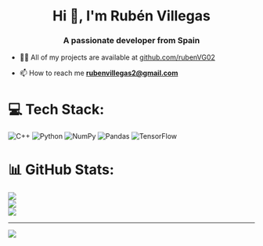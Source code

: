 <h1 align="center">Hi 👋, I'm Rubén Villegas</h1>
<h3 align="center">A passionate developer from Spain</h3>


- 👨‍💻 All of my projects are available at [github.com/rubenVG02](github.com/rubenVG02)

- 📫 How to reach me **rubenvillegas2@gmail.com**



# 💻 Tech Stack:
![C++](https://img.shields.io/badge/c++-%2300599C.svg?style=for-the-badge&logo=c%2B%2B&logoColor=white) ![Python](https://img.shields.io/badge/python-3670A0?style=for-the-badge&logo=python&logoColor=ffdd54) ![NumPy](https://img.shields.io/badge/numpy-%23013243.svg?style=for-the-badge&logo=numpy&logoColor=white) ![Pandas](https://img.shields.io/badge/pandas-%23150458.svg?style=for-the-badge&logo=pandas&logoColor=white) ![TensorFlow](https://img.shields.io/badge/TensorFlow-%23FF6F00.svg?style=for-the-badge&logo=TensorFlow&logoColor=white)

# 📊 GitHub Stats:
![](https://github-readme-stats.vercel.app/api?username=RubenVG02&theme=dark&hide_border=false&include_all_commits=true&count_private=false)<br/>
![](https://github-readme-streak-stats.herokuapp.com/?user=RubenVG02&theme=dark&hide_border=false)<br/>
![](https://github-readme-stats.vercel.app/api/top-langs/?username=RubenVG02&theme=dark&hide_border=false&include_all_commits=true&count_private=false&layout=compact)

---
[![](https://visitcount.itsvg.in/api?id=RubenVG02&icon=8&color=12)](https://visitcount.itsvg.in)

<!-- Proudly created with GPRM ( https://gprm.itsvg.in ) -->
